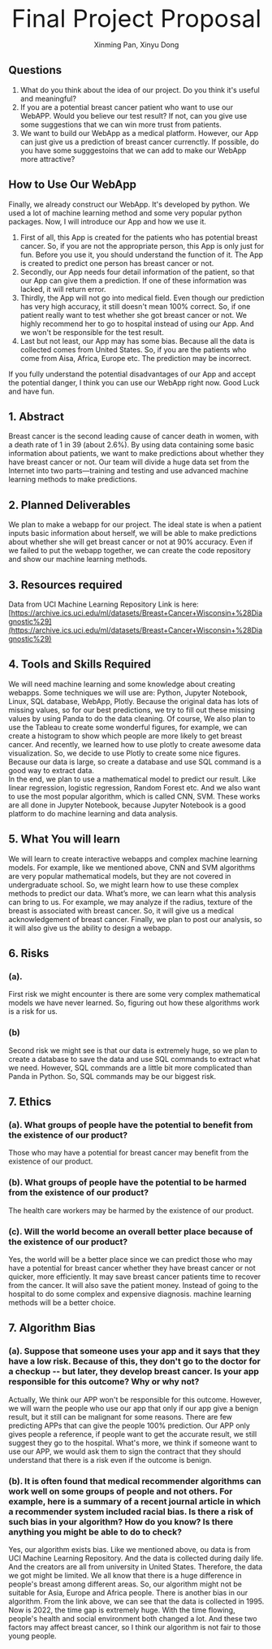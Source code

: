 
<p align="center">
      <font size=17> Final Project Proposal </font>
</p>

<p align="center">
    Xinming Pan, Xinyu Dong
</p>

## Questions
1. What do you think about the idea of our project. Do you think it's useful and meaningful?
2. If you are a potential breast cancer patient who want to use our WebAPP. Would you believe our test result? If not, can you give use some suggestions that we can win more trust from patients.
3. We want to build our WebApp as a medical platform. However, our App can just give us a prediction of breast cancer currenctly. If possible, do you have some sugggestoins that we can add to make our WebApp more attractive? 


## How to Use Our WebApp
Finally, we already construct our WebApp. It's developed by python. We used a lot of machine learning method and some very popular python packages. Now, I will introduce our App and how we use it.

1. First of all, this App is created for the patients who has potential breast cancer. So, if you are not the appropriate person, this App is only just for fun. Before you use it, you should understand the function of it. The App is created to predict one person has breast cancer or not.
2. Secondly, our App needs four detail information of the patient, so that our App can give them a prediction. If one of these information was lacked, it will return error.
3. Thirdly, the App will not go into medical field. Even though our prediction has very high accuracy, it still doesn't mean 100% correct. So, if one patient really want to test whether she got breast cancer or not. We highly recommend her to go to hospital instead of using our App. And we won't be responsible for the test result.
4. Last but not least, our App may has some bias. Because all the data is collected comes from United States. So, if you are the patients who come from Aisa, Africa, Europe etc. The prediction may be incorrect. 

If you fully understand the potential disadvantages of our App and accept the potential danger, I think you can use our WebApp right now. Good Luck and have fun.


## 1. Abstract
Breast cancer is the second leading cause of cancer death in women, with a death rate of 1 in 39 (about 2.6%). By using data containing some basic information about patients, we want to make predictions about whether they have breast cancer or not. Our team will divide a huge data set from the Internet into two parts—training and testing and use advanced machine learning methods to make predictions.

## 2. Planned Deliverables
We plan to make a webapp for our project. The ideal state is when a patient inputs basic information about herself, we will be able to make predictions about whether she will get breast cancer or not at 90% accuracy. Even if we failed to put the webapp together, we can create the code repository and show our machine learning methods.

## 3. Resources required
Data from UCI Machine Learning Repository
Link is here: [https://archive.ics.uci.edu/ml/datasets/Breast+Cancer+Wisconsin+%28Diagnostic%29](https://archive.ics.uci.edu/ml/datasets/Breast+Cancer+Wisconsin+%28Diagnostic%29)

## 4. Tools and Skills Required
We will need machine learning and some knowledge about creating webapps. Some techniques we will use are: Python, Jupyter Notebook, Linux, SQL database, WebApp, Plotly. Because the original data has lots of missing values, so for our best predictions, we try to fill out these missing values by using Panda to do the data cleaning. Of course, We also plan to use the Tableau to create some wonderful figures, for example, we can create a histogram to show which people are more likely to get breast cancer. And recently, we learned how to use plotly to create awesome data visualization. So, we decide to use Plotly to create some nice figures. Because our data is large, so create a database and use SQL command is a good way to extract data.  
In the end, we plan to use a mathematical model to predict our result. Like linear regression, logistic regression, Random Forest etc. And we also want to use the most popular algorithm, which is called CNN, SVM. These works are all done in Jupyter Notebook, because Jupyter Notebook is a good platform to do machine learning and data analysis.

## 5. What You will learn
We will learn to create interactive webapps and complex machine learning models. For example, like we mentioned above, CNN and SVM algorithms are very popular mathematical models, but they are not covered in undergraduate school. So, we might learn how to use these complex methods to predict our data. What’s more, we can learn what this analysis can bring to us. For example, we may analyze if the radius, texture of the breast is associated with breast cancer. So, it will give us a medical acknowledgement of breast cancer. Finally, we plan to post our analysis, so it will also give us the ability to design a webapp.

## 6. Risks
### (a).
First risk we might encounter is there are some very complex mathematical models we have never learned. So, figuring out how these algorithms work is a risk for us.

### (b)
Second risk we might see is that our data is extremely huge, so we plan to create a database to save the data and use SQL commands to extract what we need. However, SQL commands are a little bit more complicated than Panda in Python. So, SQL commands may be our biggest risk.

## 7. Ethics

### (a). What groups of people have the potential to benefit from the existence of our product?
Those who may have a potential for breast cancer may benefit from the existence of our product.

### (b). What groups of people have the potential to be harmed from the existence of our product?
The health care workers may be harmed by the existence of our product.

### (c). Will the world become an overall better place because of the existence of our product?
Yes, the world will be a better place since we can predict those who may have a potential for breast cancer whether they have breast cancer or not quicker, more efficiently. It may save breast cancer patients time to recover from the cancer.
It will also save the patient money. Instead of going to the hospital to do some complex and expensive diagnosis. machine learning methods will be a better choice.

## 7. Algorithm Bias
### (a). Suppose that someone uses your app and it says that they have a low risk. Because of this, they don't go to the doctor for a checkup -- but later, they develop breast cancer. Is your app responsible for this outcome? Why or why not?
Actually, We think our APP won't be responsible for this outcome. However, we will warn the people who use our app that only if our app give a benign result, but it still can be malignant for some reasons. There are few predicting APPs that can give the people 100% prediction. Our APP only gives people a reference, if people want to get the accurate result, we still suggest they go to the hospital. What's more, we think if someone want to use our APP, we would ask them to sign the contract that they should understand that there is a risk even if the outcome is benign.

### (b). It is often found that medical recommender algorithms can work well on some groups of people and not others. For example, here is a summary of a recent journal article in which a recommender system included racial bias. Is there a risk of such bias in your algorithm? How do you know? Is there anything you might be able to do to check?
Yes, our algorithm exists bias. Like we mentioned above, ou data is from UCI Machine Learning Repository. And the data is collected during daily life. And the creators are all from university in United States. Therefore, the data we got might be limited. We all know that there is a huge difference in people's breast among different areas. So, our algorithm might not be suitable for Asia, Europe and Africa people. 
There is another bias in our algorithm. From the link above, we can see that the data is collected in 1995. Now is 2022, the time gap is extremely huge. With the time flowing, people's health and social environment both changed a lot. And these two factors may affect breast cancer, so I think our algorithm is not fair to those young people.
